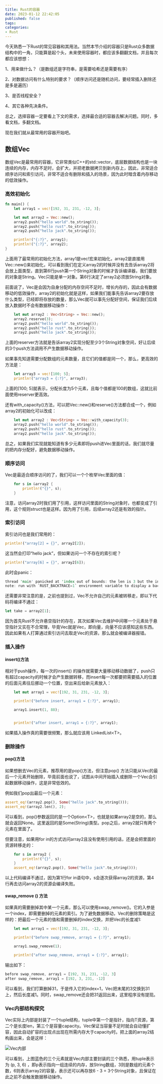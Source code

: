 ```yaml
---
title: Rust的容器
date: 2023-01-12 22:42:05
published: false
tags:
categories:
- Rust
---
```


今天熟悉一下Rust的常见容器和其用法。当然本节介绍的容器只是Rust众多数据结构中的一角，只能算是起个头，未来使用容器时，都应该多翻翻文档，并且每次都应该想想：

1、用来做什么？（是数组还是字符串，是需要哈希还是需要有序）

2、对数据访问有什么特别的要求？（顺序访问还是随机访问，要经常插入删除还是多是遍历）

3、是否线程安全？

4、其它各种先决条件。

总之，选择容器一定要看上下文的需求，选择最合适的容器去解决问题。同时，多看文档，多翻文档。

现在我们就从最常用的容器开始吧。

<!--more-->

<!-- toc -->



## 数组Vec

数组Vec是最常用的容器，它非常类似C++的std::vector，底层数据结构也是一块连续的内存，内存不足时，会扩大，并把老数据拷贝到新内存上，因此，非常适合顺序访问和索引访问，非常不适合有删除和插入的场景，因为此时暗含着内存移动的低效操作。

### 高效初始化

```rust
fn main() {
    let array1 = vec![192, 31, 231, -12, 3];

    let mut array2 = Vec::new();
    array2.push("hello world".to_string());
    array2.push("hello rust".to_string());
    array2.push("hello jack".to_string());

    println!("{:?}", array1);
    println!("{:?}", array2);
}
```

上面用了最常用的初始化方法，array1是vec!宏来初始化，array2是直接用Vec::new()来初始化，可以看到我们在定义array2的时候并没有去告诉array2将会放上面类型，直到第6行push第一个String对象的时候才告诉编译器，我们要放的对象是String。Vec只能是单一对象。第6行决定了array2必须放String对象。

前面说了，Vec是会因为自身分配的内存空间不足时，增长内存的，因此会有数据移动的低效操作，array2的初始化就是这样，如果我们能事先告诉array2要存放什么类型，已经即将存放的数量，那么Vec就可以事先分配好空间，保证我们后续放入数据时不会有数据移动操作：

```rust
    let mut array2 : Vec<String> = Vec::new();
    array2.reserve(3);
    array2.push("hello world".to_string());
    array2.push("hello rust".to_string());
    array2.push("hello jack".to_string());
```

上面的reserver方法就是告诉array2实现分配至少3个String对象空间，好让后续的3个push方法调用不产生数据移动操作。

如果事先知道需要分配数组的元素数量，且它们的值都是同一个，那么，更高效的方法是：

```rust
    let array3 = vec![100; 5];
    println!("array3 = {:?}", array3);
```

上面的[100; 5]就表示，分配长度为5个元素，且每个值都是100的数组，这就比前面使用reserver更高效。

还有with_capacity()方法，可以把Vec::new()和reserve()方法都合成一个，例如array2的初始化可以改成：

```rust
    let mut array2 : Vec<String> = Vec::with_capacity(3);
    array2.push("hello world".to_string());
    array2.push("hello rust".to_string());
    array2.push("hello jack".to_string());
```

总之，如果我们实现就能知道有多少元素即将push进Vec里面的话，我们就尽量的把内存分配好，避免数据移动操作。



### 顺序访问

Vec是最适合顺序访问的了，我们可以一个个枚举Vec里面的值：

```rust
    for s in &array2 {
        println!("{}", s);
    }
```

注意，访问array2时我们用了引用，这样访问里面的String对象时，也都变成了引用，这个规则struct也是这样。因为用了引用，后续array2还是有效的指针。



### 索引访问

索引访问也是我们常用的：

```rust
println!("array[2] = {}", array2[2]);
```

这当然会打印“hello jack”，但如果访问一个不存在的索引呢？

```rust
println!("array[6] = {}", array2[6]);
```

此时会panic：

```rust
thread 'main' panicked at 'index out of bounds: the len is 3 but the index is 6', src/main.rs:14:31
note: run with `RUST_BACKTRACE=1` environment variable to display a backtrace
```

还需要非常注意的是，之前也提到过，Vec不允许自己的元素被转移走，即以下代码将编译不通过：

```rust
let take = array2[1];
```

因为首先Rust不允许悬空指针的存在，其次如果Vec去维护中间哪一个元素处于悬空指针又实在不合常理，毕竟Vec就是Vec，即向量，向量不应该感知这些东西。因此如果有人打算通过索引访问去取走Vec的资源，那么就会被编译器报错。

### 插入操作

#### insert()方法

相对于push操作，每一次的insert() 的操作就需要大量移动移动数据了，push只有超过capacity的时候才会产生数据转移，而insert每一次都要把需要插入的位置的后面元素往后挪动一个位置，空出来后给新元素放入：

```rust
    let mut array1 = vec![192, 31, 231, -12, 3];

    println!("before insert, array1 = {:?}", array1);

    array1.insert(1, 88);


    println!("after insert, array1 = {:?}", array1);
```

如果插入操作真的需要很频繁，那么就应该用 LinkedList\<T\>。



### 删除操作

#### pop()方法

如果想删去Vec的元素，推荐用的是pop()方法，但注意pop() 方法只能从Vec的最后一个元素开始删除，毕竟前面也说了，试图从中间开始插入或删除一个Vec会引起数据移动操作，这是非常低效的。

例如我们pop出最后一个元素：

```rust
assert_eq!(array2.pop(), Some("hello jack".to_string()));
assert_eq!(array2.len(), 2);
```

可以看到，pop()参数返回的是一个Option\<T\>，也就是如果array2是空的，那么就会返回None。这里返回的是Some(String)类型。pop之后，array2就只有两个元素在里面了。

但要注意，如果用for in的方式访问array2且没有使用引用的话，还是会把里面的资源转移走的：

```rust
    for s in array2 {
        println!("{}", s);
    }
    assert_eq!(array2.pop(), Some("hello jack".to_string()));
```

以上代码编译不通过，因为第1行for in语句中，s会逐次获得array2的资源，第4行再去访问array2的资源会编译失败。

#### swap_remove () 方法

如果真的需要删掉其中某一个元素，那么可以使用swap_remove()。它的入参是一个index，即需要删掉的元素的索引。为了避免数据移动，Vec的删除策略是这样的：把最后一个元素的值和需要删掉的index交换，并把Vec的长度减1:

```rust
    let mut array1 = vec![192, 31, 231, -12, 3];

    println!("before swap_remove, array1 = {:?}", array1);

    array1.swap_remove(1);

    println!("after swap_remove, array1 = {:?}", array1);
```

输出如下：

```rust
before swap_remove, array1 = [192, 31, 231, -12, 3]
after swap_remove, array1 = [192, 3, 231, -12]
```

可以看到，我们打算删掉31，于是传入它的index=1，Vec把末尾的3交换到31上，然后长度减1。同时，swap_remove还会把31返回出来，这里程序没有提现。



### Vec内部结构探究

Vec实际上内部是封装了一个tuple结构，tuple中第一个是指针，指向T资源，第二个是长度len，第三个是容量capacity。Vec保证当容量不足时就会自动懂扩容，因此自动扩容的出现点出现在所需内存大于capacity时。把上面的array2结构画出来，会是这样：

![Vec内部](https://www.jackhuang.cc/svg/Vec.svg)

可以看到，上图蓝色的三个元素就是Vec内部主要封装的三个熟悉，用tuple表示为 (p, 3, 6) ，即p表示指向一组连续的内存，放String数组，3则是数组的元素个数，6则表示array2的容量，表示还可以再存放6 - 3 = 3个String对象，且保证在此之前不会触发数据移动操作。
